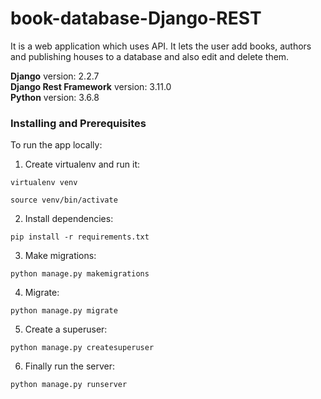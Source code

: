 # book-database-Django-REST

It is a web application which uses API. It lets the user add books, authors and publishing houses to a database and also edit and delete them.

**Django** version: 2.2.7<br/>
**Django Rest Framework** version: 3.11.0<br/>
**Python** version: 3.6.8


### Installing and Prerequisites

To run the app locally:

1. Create virtualenv and run it:

```
virtualenv venv

source venv/bin/activate
```

2. Install dependencies:

```
pip install -r requirements.txt
```

3. Make migrations:

```
python manage.py makemigrations
```

4. Migrate:

```
python manage.py migrate
```

5. Create a superuser:

```
python manage.py createsuperuser
```

6. Finally run the server:

```
python manage.py runserver
```
